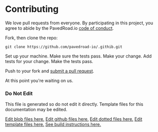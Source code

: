 # Contributing

We love pull requests from everyone. By participating in this project, you
agree to abide by the PavedRoad.io [code of conduct].

[code of conduct]: CODE_OF_CONDUCT.md

Fork, then clone the repo:

    git clone https://github.com/pavedroad-io/.githib.git

Set up your machine.
Make sure the tests pass.
Make your change. Add tests for your change. Make the tests pass.

Push to your fork and [submit a pull request][pr].

[pr]: pulls
At this point you're waiting on us.
### Do Not Edit
This file is generated so do not edit it directly.
Template files for this documentation may be edited.

[Edit blob files here.](pavedroad-io/kevlar-repo/blob/master/repo-templates/oss-default)
[Edit github files here.](github.com/pavedroad-io/kevlar-repo/repo-templates/oss-default)
[Edit dotted files here.](../pavedroad-io/kevlar-repo/repo-templates/oss-default)
[Edit template files here.](pavedroad-io/kevlar-repo/repo-templates/oss-default)
[See build instructions here.](https://github.com/pavedroad-io/.github/README.md)
